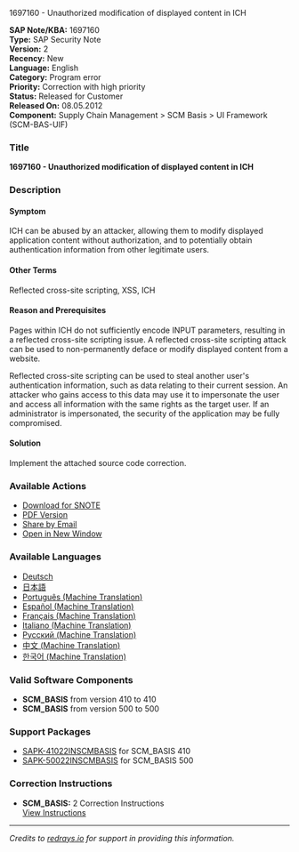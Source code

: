 1697160 - Unauthorized modification of displayed content in ICH

**SAP Note/KBA:** 1697160  
**Type:** SAP Security Note  
**Version:** 2  
**Recency:** New  
**Language:** English  
**Category:** Program error  
**Priority:** Correction with high priority  
**Status:** Released for Customer  
**Released On:** 08.05.2012  
**Component:** Supply Chain Management > SCM Basis > UI Framework (SCM-BAS-UIF)

### Title
**1697160 - Unauthorized modification of displayed content in ICH**

### Description

#### Symptom
ICH can be abused by an attacker, allowing them to modify displayed application content without authorization, and to potentially obtain authentication information from other legitimate users.

#### Other Terms
Reflected cross-site scripting, XSS, ICH

#### Reason and Prerequisites
Pages within ICH do not sufficiently encode INPUT parameters, resulting in a reflected cross-site scripting issue. A reflected cross-site scripting attack can be used to non-permanently deface or modify displayed content from a website.

Reflected cross-site scripting can be used to steal another user's authentication information, such as data relating to their current session. An attacker who gains access to this data may use it to impersonate the user and access all information with the same rights as the target user. If an administrator is impersonated, the security of the application may be fully compromised.

#### Solution
Implement the attached source code correction.

### Available Actions
- [Download for SNOTE](https://notesdownloads.sap.com/note/0040000010084702017)
- [PDF Version](https://userapps.support.sap.com/sap/support/sfm/notes/print/0001697160?language=en-US&token=67D3F5A2F3A26BABFE07FCE4B736DBE1)
- [Share by Email](https://me.sap.com/share-by-email)
- [Open in New Window](https://me.sap.com/open-in-new-window)

### Available Languages
- [Deutsch](https://me.sap.com/notes/0001697160/D)
- [日本語](https://me.sap.com/notes/0001697160/J)
- [Português (Machine Translation)](https://me.sap.com/notes/0001697160/P)
- [Español (Machine Translation)](https://me.sap.com/notes/0001697160/S)
- [Français (Machine Translation)](https://me.sap.com/notes/0001697160/F)
- [Italiano (Machine Translation)](https://me.sap.com/notes/0001697160/I)
- [Русский (Machine Translation)](https://me.sap.com/notes/0001697160/R)
- [中文 (Machine Translation)](https://me.sap.com/notes/0001697160/1)
- [한국어 (Machine Translation)](https://me.sap.com/notes/0001697160/3)

### Valid Software Components
- **SCM_BASIS** from version 410 to 410
- **SCM_BASIS** from version 500 to 500

### Support Packages
- [SAPK-41022INSCMBASIS](https://me.sap.com/supportpackage/SAPK-41022INSCMBASIS) for SCM_BASIS 410
- [SAPK-50022INSCMBASIS](https://me.sap.com/supportpackage/SAPK-50022INSCMBASIS) for SCM_BASIS 500

### Correction Instructions
- **SCM_BASIS:** 2 Correction Instructions  
  [View Instructions](https://me.sap.com/corrins/0001697160/425)

---

*Credits to [redrays.io](https://redrays.io) for support in providing this information.*